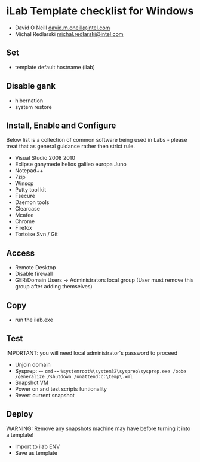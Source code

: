 # iLab Template checklist for Windows
- David O Neill <david.m.oneill@intel.com>
- Michal Redlarski <michal.redlarski@intel.com>

## Set
- template default hostname (ilab)

## Disable gank 
- hibernation  
- system restore 

## Install, Enable and Configure
Below list is a collection of common software being used in Labs - please treat
that as general guidance rather then strict rule.

- Visual Studio 2008 2010
- Eclipse ganymede helios galileo europa Juno 
- Notepad++
- 7zip
- Winscp
- Putty tool kit
- Fsecure
- Daemon tools
- Clearcase
- Mcafee
- Chrome
- Firefox
- Tortoise Svn / Git

## Access
- Remote Desktop
- Disable firewall
- GER\Domain Users -> Administrators local group (User must remove this group after adding themselves)

## Copy
- run the ilab.exe

## Test
IMPORTANT: you will need local administrator's password to proceed

- Unjoin domain
- Sysprep:
-- `cmd`
-- `%systemroot%\system32\sysprep\sysprep.exe /oobe /generalize /shutdown /unattend:c:\temp\.xml`
- Snapshot VM
- Power on and test scripts funtionality
- Revert current snapshot

## Deploy
WARNING: Remove any snapshots machine may have before turning it into a template!

- Import to ilab ENV
- Save as template
